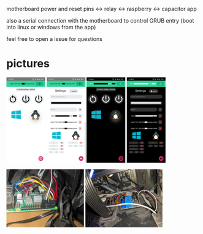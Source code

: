 motherboard power and reset pins <-> relay <-> raspberry <-> capacitor app

also a serial connection with the motherboard to control GRUB entry (boot into linux or windows from the app)

feel free to open a issue for questions

# pictures
<p float="left">
  <img src="./pictures/w1.png" width=20%>
  <img src="./pictures/w2.png" width=20%>
	<img src="./pictures/b1.png" width=20%>
	<img src="./pictures/b2.png" width=20%>
</p>
<p float="left">
<img src="./pictures/rpi.jpg" width=40%>
<img src="./pictures/relay.jpg" width=40%>
</p>
